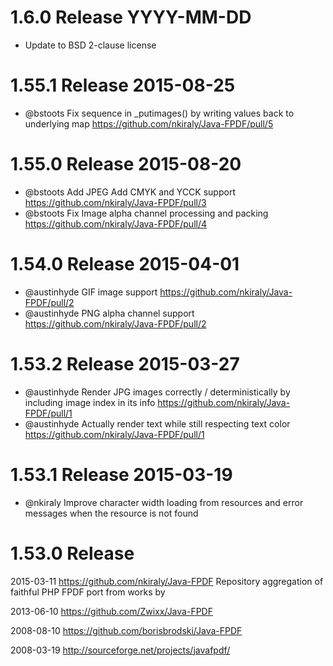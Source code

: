 # 1.6.0 Release  YYYY-MM-DD
* Update to BSD 2-clause license


# 1.55.1 Release  2015-08-25
* @bstoots Fix sequence in _putimages() by writing values back to underlying map https://github.com/nkiraly/Java-FPDF/pull/5


# 1.55.0 Release  2015-08-20
* @bstoots Add JPEG Add CMYK and YCCK support https://github.com/nkiraly/Java-FPDF/pull/3
* @bstoots Fix Image alpha channel processing and packing https://github.com/nkiraly/Java-FPDF/pull/4


# 1.54.0 Release  2015-04-01
* @austinhyde GIF image support https://github.com/nkiraly/Java-FPDF/pull/2
* @austinhyde PNG alpha channel support https://github.com/nkiraly/Java-FPDF/pull/2


# 1.53.2 Release  2015-03-27
 * @austinhyde Render JPG images correctly / deterministically by including image index in its info https://github.com/nkiraly/Java-FPDF/pull/1
 * @austinhyde Actually render text while still respecting text color https://github.com/nkiraly/Java-FPDF/pull/1


# 1.53.1 Release  2015-03-19
 * @nkiraly Improve character width loading from resources and error messages when the resource is not found


# 1.53.0 Release

2015-03-11  https://github.com/nkiraly/Java-FPDF
Repository aggregation of faithful PHP FPDF port from works by

2013-06-10  https://github.com/Zwixx/Java-FPDF

2008-08-10  https://github.com/borisbrodski/Java-FPDF

2008-03-19  http://sourceforge.net/projects/javafpdf/

